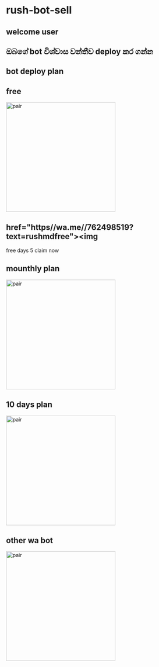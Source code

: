# rush-bot-sell

## welcome user 



## ඔබගේ bot විශ්වාස වන්තීව deploy කර ගන්න 

## bot deploy plan

##  free 

<a href="https//wa.me//762498519?text=rushmdfree"><img src="https://img.shields.io/badge/%F0%9F%8E%89%20FREE%20PLAN%20CLAIM-yellow" alt="pair" width="300"></a>

## href="https//wa.me//762498519?text=rushmdfree"><img
free days 5 claim now

## mounthly plan

<a href="wa.me//762498519?text=rushmdpaidmounthly"><img src="https://img.shields.io/badge/%F0%9F%8E%89%20MOUNTHLY%20PLAN-blue" alt="pair" width="300"></a>


## 10 days plan

<a href="wa.me//762498519?text=rushmd10days"><img src="https://img.shields.io/badge/%F0%9F%8E%89%20MOUNTHLY%20PLAN-blue" alt="pair" width="300"></a>


## other wa bot

<a href="wa.me//762498519?text=otherwabotmounthlyplan"><img src="https://img.shields.io/badge/%F0%9F%8E%89%20YOUR%20PLAN-blue" alt="pair" width="300"></a>



